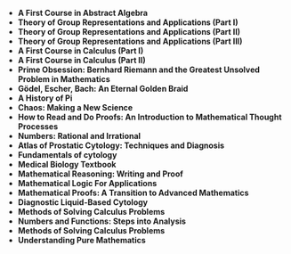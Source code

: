 <ul>
  
 <li><b><a target="_blank" href="https://github.com/manjunath5496/Awesome-Math-Books/blob/master/mlo(1).pdf" style="text-decoration:none;">A First Course in Abstract Algebra</a></b></li>
  
<li><b><a target="_blank" href="https://github.com/manjunath5496/Awesome-Math-Books/blob/master/mlo(2).pdf" style="text-decoration:none;">Theory of Group Representations and Applications (Part I)</a></b></li>

<li><b><a target="_blank" href="https://github.com/manjunath5496/Awesome-Math-Books/blob/master/mlo(3).pdf" style="text-decoration:none;">Theory of Group Representations and Applications (Part II)</a></b></li>                         
  <li><b><a target="_blank" href="https://github.com/manjunath5496/Awesome-Math-Books/blob/master/mlo(4).pdf" style="text-decoration:none;">Theory of Group Representations and Applications (Part III)</a></b></li>  
     <li><b><a target="_blank" href="https://github.com/manjunath5496/Awesome-Math-Books/blob/master/mlo(5).pdf" style="text-decoration:none;">A First Course in Calculus (Part I)</a></b></li>  
   <li><b><a target="_blank" href="https://github.com/manjunath5496/Awesome-Math-Books/blob/master/mlo(6).pdf" style="text-decoration:none;">A First Course in Calculus (Part II) </a></b></li>  
                                             

 <li><b><a target="_blank" href="https://github.com/manjunath5496/Awesome-Math-Books/blob/master/mlo(7).pdf" style="text-decoration:none;">Prime Obsession: Bernhard Riemann and the Greatest Unsolved Problem in Mathematics</a></b></li>
 
 
<li><b><a target="_blank" href="https://github.com/manjunath5496/Awesome-Math-Books/blob/master/mlo(8).pdf" style="text-decoration:none;">Gödel, Escher, Bach: An Eternal Golden Braid</a></b></li>
  
<li><b><a target="_blank" href="https://github.com/manjunath5496/Awesome-Math-Books/blob/master/mlo(9).pdf" style="text-decoration:none;">A History of Pi</a></b></li>

<li><b><a target="_blank" href="https://github.com/manjunath5496/Awesome-Math-Books/blob/master/mlo(10).pdf" style="text-decoration:none;">Chaos: Making a New Science</a></b></li>                         
  <li><b><a target="_blank" href="https://github.com/manjunath5496/Awesome-Math-Books/blob/master/mlo(11).pdf" style="text-decoration:none;">How to Read and Do Proofs: An Introduction to Mathematical Thought Processes</a></b></li>  
     <li><b><a target="_blank" href="https://github.com/manjunath5496/Awesome-Math-Books/blob/master/mlo(12).pdf" style="text-decoration:none;">Numbers: Rational and Irrational</a></b></li>  
   <li><b><a target="_blank" href="https://github.com/manjunath5496/Awesome-Math-Books/blob/master/mlo(13).pdf" style="text-decoration:none;">Atlas of Prostatic Cytology: Techniques and Diagnosis</a></b></li>  
                                             

 <li><b><a target="_blank" href="https://github.com/manjunath5496/Awesome-Math-Books/blob/master/mlo(14).pdf" style="text-decoration:none;"> Fundamentals of cytology</a></b></li>
 
  <li><b><a target="_blank" href="https://github.com/manjunath5496/Awesome-Math-Books/blob/master/mlo(15).pdf" style="text-decoration:none;">Medical Biology Textbook</a></b></li>                         
  <li><b><a target="_blank" href="https://github.com/manjunath5496/Awesome-Math-Books/blob/master/mlo(16).pdf" style="text-decoration:none;">Mathematical Reasoning: Writing and Proof</a></b></li>  
     <li><b><a target="_blank" href="https://github.com/manjunath5496/Awesome-Math-Books/blob/master/mlo(17).pdf" style="text-decoration:none;">Mathematical Logic For Applications</a></b></li>  
   <li><b><a target="_blank" href="https://github.com/manjunath5496/Awesome-Math-Books/blob/master/mlo(18).pdf" style="text-decoration:none;">Mathematical Proofs: A Transition to Advanced Mathematics</a></b></li>  
                                             

 <li><b><a target="_blank" href="https://github.com/manjunath5496/Awesome-Math-Books/blob/master/mlo(19).pdf" style="text-decoration:none;">Diagnostic Liquid-Based Cytology</a></b></li>
 
  
   <li><b><a target="_blank" href="https://github.com/manjunath5496/Awesome-Math-Books/blob/master/mlo(20).pdf" style="text-decoration:none;">Methods of Solving Calculus Problems</a></b></li>  
   <li><b><a target="_blank" href="https://github.com/manjunath5496/Awesome-Math-Books/blob/master/mlo(21).pdf" style="text-decoration:none;">Numbers and Functions: Steps into Analysis </a></b></li>  
                                             
   <li><b><a target="_blank" href="https://github.com/manjunath5496/Awesome-Math-Books/blob/master/mlo(22).pdf" style="text-decoration:none;">Methods of Solving Calculus Problems</a></b></li>  
   <li><b><a target="_blank" href="https://github.com/manjunath5496/Awesome-Math-Books/blob/master/mlo(23).pdf" style="text-decoration:none;">Understanding Pure Mathematics</a></b></li>  

 </ul>
 
